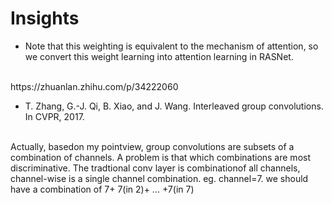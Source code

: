 # Insights 
+ Note that this weighting is equivalent to the mechanism of attention, 
so we convert this weight learning into attention learning in RASNet.
<br>
https://zhuanlan.zhihu.com/p/34222060

+ T. Zhang, G.-J. Qi, B. Xiao, and J. Wang. Interleaved group
convolutions. In CVPR, 2017.
<br>
Actually, basedon my pointview, group convolutions are subsets of a combination of channels.
A problem is that which combinations are most discriminative. 
The tradtional conv layer is combinationof all channels, channel-wise is a single channel combination.
eg. channel=7. we should have a combination of 7+ 7(in 2)+ ... +7(in 7)

